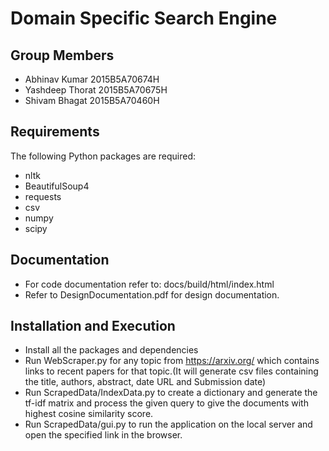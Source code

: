 # Domain Specific Search Engine

## Group Members
+ Abhinav Kumar 2015B5A70674H
+ Yashdeep Thorat 2015B5A70675H
+ Shivam Bhagat 2015B5A70460H

## Requirements
The following Python packages are required:
+ nltk
+ BeautifulSoup4
+ requests
+ csv
+ numpy
+ scipy

## Documentation
+ For code documentation refer to: docs/build/html/index.html
+ Refer to DesignDocumentation.pdf for design documentation.

## Installation and Execution
+ Install all the packages and dependencies
+ Run WebScraper.py for any topic from https://arxiv.org/ which contains links to recent
papers for that topic.(It will generate csv files containing the title, authors, abstract, date
URL and Submission date)
+ Run ScrapedData/IndexData.py to create a dictionary and generate the tf-idf matrix
and process the given query to give the documents with highest cosine similarity score.  
+ Run ScrapedData/gui.py to run the application on the local server and open the specified link in the browser.
